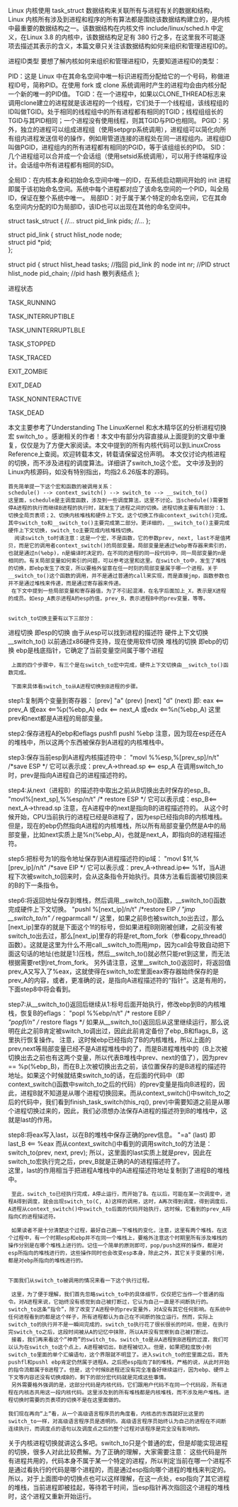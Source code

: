 Linux 内核使用 task_struct 数据结构来关联所有与进程有关的数据和结构，Linux 内核所有涉及到进程和程序的所有算法都是围绕该数据结构建立的，是内核中最重要的数据结构之一。该数据结构在内核文件 include/linux/sched.h 中定义，在Linux 3.8 的内核中，该数据结构足足有 380 行之多，在这里我不可能逐项去描述其表示的含义，本篇文章只关注该数据结构如何来组织和管理进程ID的。

进程ID类型
要想了解内核如何来组织和管理进程ID，先要知道进程ID的类型：

PID：这是 Linux 中在其命名空间中唯一标识进程而分配给它的一个号码，称做进程ID号，简称PID。在使用 fork 或 clone 系统调用时产生的进程均会由内核分配一个新的唯一的PID值。
TGID：在一个进程中，如果以CLONE_THREAD标志来调用clone建立的进程就是该进程的一个线程，它们处于一个线程组，该线程组的ID叫做TGID。处于相同的线程组中的所有进程都有相同的TGID；线程组组长的TGID与其PID相同；一个进程没有使用线程，则其TGID与PID也相同。
PGID：另外，独立的进程可以组成进程组（使用setpgrp系统调用），进程组可以简化向所有组内进程发送信号的操作，例如用管道连接的进程处在同一进程组内。进程组ID叫做PGID，进程组内的所有进程都有相同的PGID，等于该组组长的PID。
SID：几个进程组可以合并成一个会话组（使用setsid系统调用），可以用于终端程序设计。会话组中所有进程都有相同的SID。





全局ID：在内核本身和初始命名空间中唯一的ID，在系统启动期间开始的 init 进程即属于该初始命名空间。系统中每个进程都对应了该命名空间的一个PID，叫全局ID，保证在整个系统中唯一。
局部ID：对于属于某个特定的命名空间，它在其命名空间内分配的ID为局部ID，该ID也可以出现在其他的命名空间中。


struct task_struct {
    //...
    struct pid_link pids;
    //...
};

struct pid_link {
    struct hlist_node node;  
    struct pid *pid;          
};

struct pid {
    struct hlist_head tasks;        //指回 pid_link 的 node
    int nr;                       //PID
    struct hlist_node pid_chain;    //pid hash 散列表结点
};

进程状态


TASK_RUNNING


TASK_INTERRUPTIBLE


TASK_UNINTERRUPTLBLE

TASK_STOPPED

TASK_TRACED

EXIT_ZOMBIE

EXIT_DEAD

TASK_NONINTERACTIVE

TASK_DEAD



 本文主要参考了Understanding The LinuxKernel 和水木精华区的分析进程切换宏 switch_to 。感谢相关的作者！本文中有部分内容直接从上面提到的文章中重复，仅仅是为了方便大家阅读。本文中提到的所有内核代码可以到LinuxCross Reference上查阅。欢迎转载本文，转载请保留这份声明。
     本文仅讨论内核进程的切换，而不涉及进程的调度算法。详细讲了switch_to这个宏。
     文中涉及到的Linux内核源码，如没有特别指出，均指2.6.26版本的源码。

    首先简单提一下这个宏和函数的被调用关系：
    schedule() --> context_switch() --> switch_to --> __switch_to() 
    这里面，schedule是主调度函数，涉及到一些调度算法，这里不讨论。当schedule()需要暂停A进程的执行而继续B进程的执行时，就发生了进程之间的切换。进程切换主要有两部分：1、切换全局页表项；2、切换内核堆栈和硬件上下文。这个切换工作由context_switch()完成。其中switch_to和__switch_to()主要完成第二部分。更详细的，__switch_to()主要完成硬件上下文切换，switch_to主要完成内核堆栈切换。
      阅读switch_to时请注意：这是一个宏，不是函数，它的参数prev, next, last不是值拷贝，而是它的调用者context_switch()的局部变量。局部变量是通过%ebp寄存器来索引的，也就是通过n(%ebp)，n是编译时决定的，在不同的进程的同一段代码中，同一局部变量的n是相同的。有关局部变量如何索引的问题，可以参考这里和这里。在switch_to中，发生了堆栈的切换，即ebp发生了改变，所以要格外留意在任一时刻的局部变量属于哪一个进程。关于__switch_to()这个函数的调用，并不是通过普通的call来实现，而是直接jmp，函数参数也并不是通过堆栈来传递，而是通过寄存器来传递。
     在下文中提到一些局部变量和寄存器值，为了不引起混淆，在名字后面加上_X，表示是X进程的成员。如esp_A表示进程A的esp的值，prev_B，表示进程B中的prev变量，等等。


    switch_to切换主要有以下三部分：
进程切换
即esp的切换
由于从esp可以找到进程的描述符
硬件上下文切换
__switch_to()
以前通过x86硬件支持，现在使用软件切换
堆栈的切换
即ebp的切换
ebp是栈底指针，它确定了当前变量空间属于哪个进程
                          
     上面的四个步骤中，有三个是在switch_to宏中完成，硬件上下文切换由__switch_to()函数完成。

     下面来具体看switch_to从A进程切换到B进程的步骤。

step1:复制两个变量到寄存器：
    [prev] "a" (prev)
    [next] "d" (next)
    即:
    eax <== prev_A 或eax <==%p(%ebp_A)
    edx <== next_A 或edx <==%n(%ebp_A)
    这里prev和next都是A进程的局部变量。

step2:保存进程A的ebp和eflags
    pushfl
    pushl %ebp
    注意，因为现在esp还在A的堆栈中，所以这两个东西被保存到A进程的内核堆栈中。

step3:保存当前esp到A进程内核描述符中：
    "movl %%esp,%[prev_sp]/n/t"    /*save    ESP   */
    它可以表示成：prev_A->thread.sp <== esp_A
    在调用switch_to时，prev是指向A进程自己的进程描述符的。

step4:从next（进程B）的描述符中取出之前从B切换出去时保存的esp_B。
    "movl%[next_sp],%%esp/n/t" /* restore ESP */
    它可以表示成：esp_B<== next_A->thread.sp
    注意，在A进程中的next是指向B的进程描述符的。
    从这个时候开始，CPU当前执行的进程已经是B进程了，因为esp已经指向B的内核堆栈。但是，现在的ebp仍然指向A进程的内核堆栈，所以所有局部变量仍然是A中的局部变量，比如next实质上是%n(%ebp_A)，也就是next_A，即指向B的进程描述符。

step5:把标号为1的指令地址保存到A进程描述符的ip域：
    "movl $1f,%[prev_ip]/n/t"    /*save    EIP   */
    它可以表示成：prev_A->thread.ip<== %1f，当A进程下次被switch_to回来时，会从这条指令开始执行。具体方法看后面被切换回来的B的下一条指令。

step6:将返回地址保存到堆栈，然后调用__switch_to()函数，__switch_to()函数完成硬件上下文切换。
    "pushl %[next_ip]/n/t"    /*restore EIP   */
    "jmp __switch_to/n"    /* regparmcall  */
    这里，如果之前B也被switch_to出去过，那么[next_ip]里存的就是下面这个1f的标号，但如果进程B刚刚被创建，之前没有被switch_to出去过，那么[next_ip]里存的将是ret_ftom_fork（参看copy_thread()函数）。这就是这里为什么不用call__switch_to而用jmp，因为call会导致自动把下面这句话的地址(也就是1:)压栈，然后__switch_to()就必然只能ret到这里，而无法根据需要ret到ret_from_fork。
    另外请注意，这里__switch_to()返回时，将返回值prev_A又写入了%eax，这就使得在switch_to宏里面eax寄存器始终保存的是prev_A的内容，或者，更准确的说，是指向A进程描述符的“指针”。这是有用的，下面step8中将会看到。

step7:从__switch_to()返回后继续从1:标号后面开始执行，修改ebp到B的内核堆栈，恢复B的eflags：
    "popl %%ebp/n/t"       /* restore EBP   */    
    "popfl/n"           /* restore flags */
    如果从__switch_to()返回后从这里继续运行，那么说明在此之前B肯定被switch_to调出过，因此此前肯定备份了ebp_B和flags_B，这里执行恢复操作。
     注意，这时候ebp已经指向了B的内核堆栈，所以上面的prev,next等局部变量已经不是A进程堆栈中的了，而是B进程堆栈中的（B上次被切换出去之前也有这两个变量，所以代表B堆栈中prev、next的值了），因为prev == %p(%ebp_B)，而在B上次被切换出去之前，该位置保存的是B进程的描述符地址。如果这个时候就结束switch_to的话，在后面的代码中（即 context_switch()函数中switch_to之后的代码）的prev变量是指向B进程的，因此，进程B就不知道是从哪个进程切换回来。而从context_switch()中switch_to之后的代码中，我们看到finish_task_switch(this_rq(), prev)中需要知道之前是从哪个进程切换过来的，因此，我们必须想办法保存A进程的描述符到B的堆栈中，这就是last的作用。

step8:将eax写入last，以在B的堆栈中保存正确的prev信息。
    "=a" (last)  即 last_B <== %eax
    而从context_switch()中看到的调用switch_to的方法是：
    switch_to(prev, next, prev);
    所以，这里面的last实质上就是prev，因此在switch_to宏执行完之后，prev_B就是正确的A的进程描述符了。   
    这里，last的作用相当于把进程A堆栈中的A进程描述符地址复制到了进程B的堆栈中。

     至此，switch_to已经执行完成，A停止运行，而开始了B。在以后，可能在某一次调度中，进程A得到调度，就会出现switch_to(C, A)这样的调用，这时，A再次得到调度，得到调度后，A进程从context_switch()中switch_to后面的代码开始执行，这时候，它看到的prev_A将指向C的进程描述符。

     如果读者不是十分清楚这个过程，最好自己画一下堆栈的变化，注意，这里有两个堆栈，在这个过程中，有一个时期esp和ebp并不在同一个堆栈上，要格外注意这个时期里所有涉及堆栈的操作分别是在哪个堆栈上进行的。记住一个简单的原则即可，pop/push这样的操作，都是对esp所指向的堆栈进行的，这些操作同时也会改变esp本身，除此之外，其它关于变量的引用，都是对ebp所指向的堆栈进行的。
    

    下面我们从switch_to被调用的情况来看一下这个执行过程。

     这里，为了便于理解，我们首先忽略switch_to中的具体细节，仅仅把它当作一个普通的指令。对A进程来说，它始终没有感觉到自己被打断过，它认为自己一直是不间断执行的。switch_to这条“指令”，除了改变了A进程中的prev变量外，对A没有其它任何影响。在系统中任何进程看到的都是这个样子，所有进程都认为自己在不间断的独立运行。然而，实际上switch_to的执行并不是一瞬间完成的，switch_to执行花了很长很长的时间，但是，在执行完switch_to之后，这段时间被从A的记忆中抹除，所以A并没有觉察到自己被打断过。
     接着，我们再来看这个“神奇”的switch_to。switch_to是从A进程到B进程的过渡，我们可以认为在switch_to这个点上，A进程被切出，B进程被切入。但是，如果把粒度放小到switch_to里面的单个汇编语句，这个界限就不明显了。进入switch_to的宏里面之后，首先 pushfl和pushl ebp肯定仍然属于进程A，之后把esp指向了B的堆栈，严格的说，从此时开始的指令流都属于B进程了。但是，这个时候B进程还没有完全准备好继续运行，因为ebp、硬件上下文等内容还没有切换成B的，剩下的部分宏代码就是完成这些事情。
     另外需要格外强调的是，这部分代码是内核代码，它们跟用户代码不在同一个代码段，所有进程在内核态共用这一段内核代码。这里涉及到的所有堆栈都是内核堆栈，而不涉及用户堆栈。进程切换时需要的页表项的切换不是在这里面做的。

    我们现在再向“上“看，从一个高级语言程序员的角度看，内核态的东西就好比这里的switch_to一样，对高级语言程序员是透明的。高级语言程序员始终认为自己的进程在不间断连续执行，而调度点的语句以及调度点之后的整个过程对该程序是完全没有影响的。
 
关于内核进程切换就讲这么多吧。switch_to只是个普通的宏，但是却能实现进程的切换，很多人对此比较费解。为了正确的理解，大家需要注意：
      这些代码是所有进程共用的，代码本身不属于某一个特定的进程，所以判定当前在哪一个进程不是通过看执行的代码是哪个进程的，而是通过esp指向哪个进程的堆栈来判定的。所以，对于上面图中的切换点也可以这样理解，在这一点处，esp指向了其它进程的堆栈，当前进程即被挂起，等待若干时间，当esp指针再次指回这个进程的堆栈时，这个进程又重新开始运行。